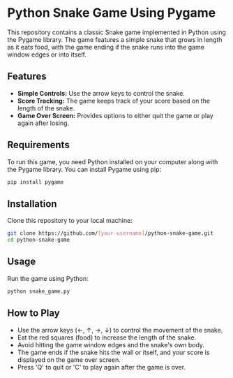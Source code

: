 # Python Snake Game Using Pygame

This repository contains a classic Snake game implemented in Python using the Pygame library. The game features a simple snake that grows in length as it eats food, with the game ending if the snake runs into the game window edges or into itself.

## Features

- **Simple Controls:** Use the arrow keys to control the snake.
- **Score Tracking:** The game keeps track of your score based on the length of the snake.
- **Game Over Screen:** Provides options to either quit the game or play again after losing.

## Requirements

To run this game, you need Python installed on your computer along with the Pygame library. You can install Pygame using pip:

```bash
pip install pygame
```

## Installation

Clone this repository to your local machine:

```bash
git clone https://github.com/[your-username]/python-snake-game.git
cd python-snake-game
```

## Usage

Run the game using Python:

```bash
python snake_game.py
```

## How to Play

- Use the arrow keys (←, ↑, →, ↓) to control the movement of the snake.
- Eat the red squares (food) to increase the length of the snake.
- Avoid hitting the game window edges and the snake's own body.
- The game ends if the snake hits the wall or itself, and your score is displayed on the game over screen.
- Press 'Q' to quit or 'C' to play again after the game is over.
